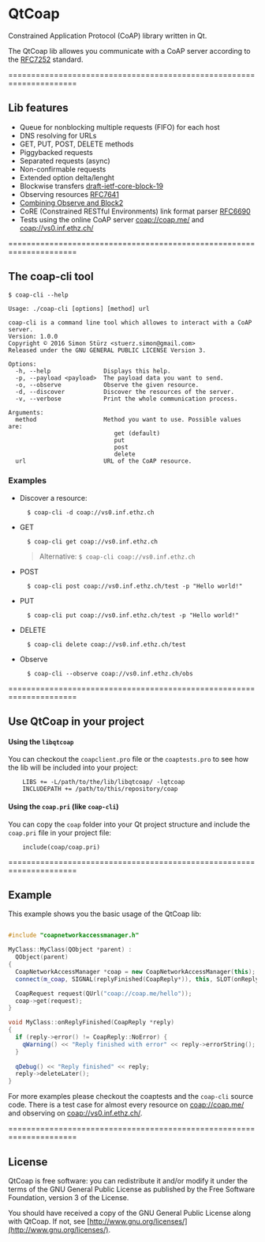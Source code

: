 # QtCoap

Constrained Application Protocol (CoAP) library written in Qt.

The QtCoap lib allowes you communicate with a CoAP server according to the [RFC7252](https://tools.ietf.org/html/rfc7252) standard.

=====================================================================
## Lib features

* Queue for nonblocking multiple requests (FIFO) for each host
* DNS resolving for URLs
* GET, PUT, POST, DELETE methods
* Piggybacked requests
* Separated requests (async)
* Non-confirmable requests
* Extended option delta/lenght
* Blockwise transfers [draft-ietf-core-block-19](https://tools.ietf.org/html/draft-ietf-core-block-19)
* Observing resources [RFC7641](https://tools.ietf.org/html/rfc7641)
* [Combining Observe and Block2](https://tools.ietf.org/html/draft-ietf-core-block-19#section-3.4)
* CoRE (Constrained RESTful Environments) link format parser [RFC6690](http://tools.ietf.org/html/rfc6690)
* Tests using the online CoAP server [coap://coap.me/](http://coap.me/) and [coap://vs0.inf.ethz.ch/](http://vs0.inf.ethz.ch/)

=====================================================================
## The coap-cli tool

    $ coap-cli --help
    
    Usage: ./coap-cli [options] [method] url

    coap-cli is a command line tool which allowes to interact with a CoAP server.
    Version: 1.0.0
    Copyright © 2016 Simon Stürz <stuerz.simon@gmail.com>
    Released under the GNU GENERAL PUBLIC LICENSE Version 3.
    
    Options:
      -h, --help               Displays this help.
      -p, --payload <payload>  The payload data you want to send.
      -o, --observe            Observe the given resource.
      -d, --discover           Discover the resources of the server.
      -v, --verbose            Print the whole communication process.
    
    Arguments:
      method                   Method you want to use. Possible values are:
                                  get (default)
                                  put
                                  post
                                  delete
      url                      URL of the CoAP resource.


### Examples

* Discover a resource:

        $ coap-cli -d coap://vs0.inf.ethz.ch

* GET
 
        $ coap-cli get coap://vs0.inf.ethz.ch

    > Alternative: `$ coap-cli coap://vs0.inf.ethz.ch`

* POST
    
        $ coap-cli post coap://vs0.inf.ethz.ch/test -p "Hello world!"
        
* PUT
    
        $ coap-cli put coap://vs0.inf.ethz.ch/test -p "Hello world!"
    
* DELETE
    
        $ coap-cli delete coap://vs0.inf.ethz.ch/test
    
* Observe
    
        $ coap-cli --observe coap://vs0.inf.ethz.ch/obs
    
=====================================================================
## Use QtCoap in your project

#### Using the `libqtcoap`

You can checkout the `coapclient.pro` file or the `coaptests.pro` to see how the lib will be included into your project:

        LIBS += -L/path/to/the/lib/libqtcoap/ -lqtcoap
        INCLUDEPATH += /path/to/this/repository/coap

#### Using the `coap.pri` (like `coap-cli`)

You can copy the `coap` folder into your Qt project structure and include the `coap.pri` file in your project file:

        include(coap/coap.pri)

=====================================================================
## Example
This example shows you the basic usage of the QtCoap lib:

```cpp

#include "coapnetworkaccessmanager.h"

MyClass::MyClass(QObject *parent) : 
  QObject(parent)
{
  CoapNetworkAccessManager *coap = new CoapNetworkAccessManager(this);
  connect(m_coap, SIGNAL(replyFinished(CoapReply*)), this, SLOT(onReplyFinished(CoapReply*)));

  CoapRequest request(QUrl("coap://coap.me/hello"));
  coap->get(request);
}
```

```cpp
void MyClass::onReplyFinished(CoapReply *reply)
{
  if (reply->error() != CoapReply::NoError) {
    qWarning() << "Reply finished with error" << reply->errorString();
  }
  
  qDebug() << "Reply finished" << reply;
  reply->deleteLater();
}
```

For more examples please checkout the coaptests and the `coap-cli` source code. 
There is a test case for almost every resource on [coap://coap.me/](http://coap.me/) and observing on [coap://vs0.inf.ethz.ch/](http://vs0.inf.ethz.ch/).

=====================================================================
## License

QtCoap is free software: you can redistribute it and/or modify it under the terms of the GNU General Public License as published by the Free Software Foundation, version 3 of the License. 

You should have received a copy of the GNU General Public License along with QtCoap. If not, see [http://www.gnu.org/licenses/](http://www.gnu.org/licenses/). 

